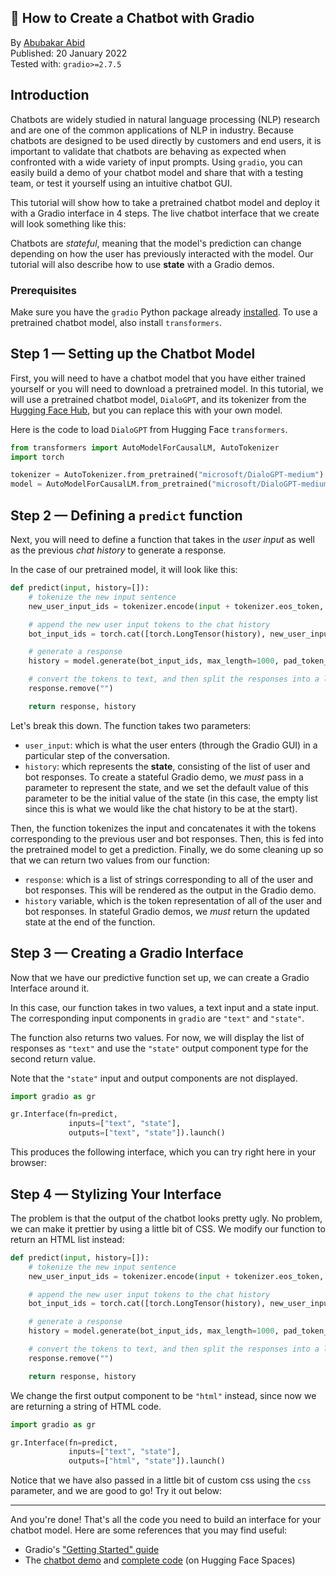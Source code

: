 ## 💬 How to Create a Chatbot with Gradio

By [Abubakar Abid](https://huggingface.co/abidlabs) <br>
Published: 20 January 2022 <br>
Tested with: `gradio>=2.7.5`

## Introduction

Chatbots are widely studied in natural language processing (NLP) research and are one of the common applications of NLP in industry. Because chatbots are designed to be used directly by customers and end users, it is important to validate that chatbots are behaving as expected when confronted with a wide variety of input prompts. Using `gradio`, you can easily build a demo of your chatbot model and share that with a testing team, or test it yourself using an intuitive chatbot GUI.

This tutorial will show how to take a pretrained chatbot model and deploy it with a Gradio interface in 4 steps. The live chatbot interface that we create will look something like this:


Chatbots are *stateful*, meaning that the model's prediction can change depending on how the user has previously interacted with the model. Our tutorial will also describe how to use **state** with a Gradio demos. 

### Prerequisites

Make sure you have the `gradio` Python package already [installed](/getting_started). To use a pretrained chatbot model, also install `transformers`.

## Step 1 — Setting up the Chatbot Model

First, you will need to have a chatbot model that you have either trained yourself or you will need to download a pretrained model. In this tutorial, we will use a pretrained chatbot model, `DialoGPT`, and its tokenizer from the [Hugging Face Hub](https://huggingface.co/microsoft/DialoGPT-medium), but you can replace this with your own model. 

Here is the code to load `DialoGPT` from Hugging Face `transformers`.

```python
from transformers import AutoModelForCausalLM, AutoTokenizer
import torch

tokenizer = AutoTokenizer.from_pretrained("microsoft/DialoGPT-medium")
model = AutoModelForCausalLM.from_pretrained("microsoft/DialoGPT-medium")
```

## Step 2 — Defining a `predict` function

Next, you will need to define a function that takes in the *user input* as well as the previous *chat history* to generate a response.

In the case of our pretrained model, it will look like this:

```python
def predict(input, history=[]):
    # tokenize the new input sentence
    new_user_input_ids = tokenizer.encode(input + tokenizer.eos_token, return_tensors='pt')

    # append the new user input tokens to the chat history
    bot_input_ids = torch.cat([torch.LongTensor(history), new_user_input_ids], dim=-1)

    # generate a response 
    history = model.generate(bot_input_ids, max_length=1000, pad_token_id=tokenizer.eos_token_id)

    # convert the tokens to text, and then split the responses into a list
    response.remove("")

    return response, history
```

Let's break this down. The function takes two parameters:
* `user_input`: which is what the user enters (through the Gradio GUI) in a particular step of the conversation. 
* `history`: which represents the **state**, consisting of the list of user and bot responses. To create a stateful Gradio demo, we *must* pass in a parameter to represent the state, and we set the default value of this parameter to be the initial value of the state (in this case, the empty list since this is what we would like the chat history to be at the start).

Then, the function tokenizes the input and concatenates it with the tokens corresponding to the previous user and bot responses. Then, this is fed into the pretrained model to get a prediction. Finally, we do some cleaning up so that we can return two values from our function:

* `response`: which is a list of strings corresponding to all of the user and bot responses. This will be rendered as the output in the Gradio demo.
* `history` variable, which is the token representation of all of the user and bot responses. In stateful Gradio demos, we *must* return the updated state at the end of the function. 

## Step 3 — Creating a Gradio Interface

Now that we have our predictive function set up, we can create a Gradio Interface around it. 

In this case, our function takes in two values, a text input and a state input. The corresponding input components in `gradio` are `"text"` and `"state"`. 

The function also returns two values. For now, we will display the list of responses as `"text"` and use the `"state"` output component type for the second return value.

Note that the `"state"` input and output components are not displayed. 

```python
import gradio as gr

gr.Interface(fn=predict,
             inputs=["text", "state"],
             outputs=["text", "state"]).launch()
```

This produces the following interface, which you can try right here in your browser:



## Step 4 — Stylizing Your Interface 

The problem is that the output of the chatbot looks pretty ugly. No problem, we can make it prettier by using a little bit of CSS. We modify our function to return an HTML list instead:

```python
def predict(input, history=[]):
    # tokenize the new input sentence
    new_user_input_ids = tokenizer.encode(input + tokenizer.eos_token, return_tensors='pt')

    # append the new user input tokens to the chat history
    bot_input_ids = torch.cat([torch.LongTensor(history), new_user_input_ids], dim=-1)

    # generate a response 
    history = model.generate(bot_input_ids, max_length=1000, pad_token_id=tokenizer.eos_token_id)

    # convert the tokens to text, and then split the responses into a list
    response.remove("")

    return response, history
```

We change the first output component to be `"html"` instead, since now we are returning a string of HTML code.

```python
import gradio as gr

gr.Interface(fn=predict,
             inputs=["text", "state"],
             outputs=["html", "state"]).launch()
```

Notice that we have also passed in a little bit of custom css using the `css` parameter, and we are good to go! Try it out below:

----------

And you're done! That's all the code you need to build an interface for your chatbot model. Here are some references that you may find useful:

* Gradio's ["Getting Started" guide]()
* The [chatbot demo]() and [complete code]() (on Hugging Face Spaces)


